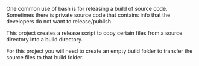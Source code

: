 One common use of bash is for releasing a build of source code.  Sometimes there is private source code that contains info that the developers do not want to release/publish.

This project creates a release script to copy certain files from a source directory into a build directory.

For this project you will need to create an empty build folder to transfer the source files to that build folder.
